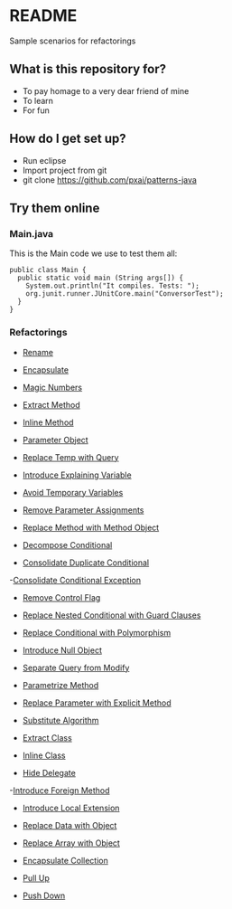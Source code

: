 # README #
Sample scenarios for refactorings

## What is this repository for? ###
 * To pay homage to a very dear friend of mine
 * To learn
 * For fun

## How do I get set up? ###

* Run eclipse
* Import project from git
* git clone https://github.com/pxai/patterns-java

## Try them online ###
### Main.java
This is the Main code we use to test them all:
```
public class Main {
  public static void main (String args[]) {
    System.out.println("It compiles. Tests: ");
    org.junit.runner.JUnitCore.main("ConversorTest");
  }
}
```
### Refactorings
- [Rename](https://repl.it/JUvo/6)
<script src="//repl.it/embed/JUvo/6.js">
</script>
- [Encapsulate](https://repl.it/JUwV/2)
<script src="//repl.it/embed/JUwV/2.js">
</script>
- [Magic Numbers](https://repl.it/JUw8/2)
<script src="//repl.it/embed/JUw8/2.js">
</script>
- [Extract Method](https://repl.it/JUxB/2)
<script src="//repl.it/embed/JUxB/2.js">
</script>
- [Inline Method](https://repl.it/JUxO/0)
<script src="//repl.it/embed/JUxO/0.js">
</script>
- [Parameter Object](https://repl.it/JUyT/1)
<script src="//repl.it/embed/JUyT/1.js">
</script>
- [Replace Temp with Query](https://repl.it/JUyf/1)
<script src="//repl.it/embed/JUyf/1.js">
</script>
- [Introduce Explaining Variable](https://repl.it/JUys/1)
<script src="//repl.it/embed/JUys/1.js">
</script>
- [Avoid Temporary Variables](https://repl.it/JUzJ/0)
<script src="//repl.it/embed/JUzJ/0.js">
</script>
- [Remove Parameter Assignments](https://repl.it/JUz3/1)
<script src="//repl.it/embed/JUz3/1.js">
</script>
- [Replace Method with Method Object](https://repl.it/JUzr/1)
<script src="//repl.it/embed/JUzr/1.js">
</script>
- [Decompose Conditional](https://repl.it/JVAJ/1)
<script src="//repl.it/embed/JVAJ/1.js">
</script>
- [Consolidate Duplicate Conditional](https://repl.it/JVAl/1)
<script src="//repl.it/embed/JVAl/1.js">
</script>
-[Consolidate Conditional Exception](https://repl.it/JVA7/2)
<script src="//repl.it/embed/JVA7/2.js">
</script>
- [Remove Control Flag](https://repl.it/JVAy/1)
<script src="//repl.it/embed/JVAy/1.js">
</script>
- [Replace Nested Conditional with Guard Clauses](https://repl.it/JVBS/1)
<script src="//repl.it/embed/JVBS/1.js">
</script>
- [Replace Conditional with Polymorphism](https://repl.it/JVB9/1)
<script src="//repl.it/embed/JVB9/1.js">
</script>
- [Introduce Null Object](https://repl.it/JVCI/3)
<script src="//repl.it/embed/JVCI/3.js">
</script>
- [Separate Query from Modify](https://repl.it/JVCk/1)
<script src="https://repl.it/embed/JVCk/1.js">

</script>
- [Parametrize Method](https://repl.it/JVCx/2)
<script src="https://repl.it/embed/JVCx/2.js">
</script>
- [Replace Parameter with Explicit Method](https://repl.it/JVDT/1)
<script src="//repl.it/embed/JVDT/1.js">
</script>
- [Substitute Algorithm](https://repl.it/JVDd/3)
<script src="//repl.it/embed/JVDd/3.js">
</script>
- [Extract Class](https://repl.it/JVDm/2)
<script src="//repl.it/embed/JVDm/2.js">
</script>
- [Inline Class](https://repl.it/JVEA/1)
<script src="//repl.it/embed/JVEA/1.js">
</script>
- [Hide Delegate](https://repl.it/JVEL/3)
<script src="//repl.it/embed/JVEL/3.js">
</script>
-[Introduce Foreign Method](https://repl.it/JXCR/1)
<script src="//repl.it/embed/JXCR/1.js"></script>
- [Introduce Local Extension](https://repl.it/JVE6/2)
<script src="//repl.it/embed/JVE6/2.js"></script>
- [Replace Data with Object](https://repl.it/JVEl/2)
<script src="//repl.it/embed/JVEl/2.js"></script>
- [Replace Array with Object](https://repl.it/JVFE/1)
<script src="//repl.it/embed/JVFE/1.js"></script>
- [Encapsulate Collection](https://repl.it/JVFO/2)
<script src="//repl.it/embed/JVFO/2.js"></script>
- [Pull Up](https://repl.it/JVFZ/2)
<script src="//repl.it/embed/JVFZ/2.js">
</script>
- [Push Down](https://repl.it/JVFg/2)
<script src="//repl.it/embed/JVFg/2.js">
</script>


